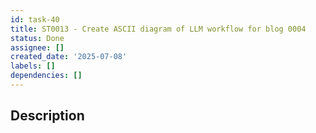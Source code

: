 ```yaml
---
id: task-40
title: ST0013 - Create ASCII diagram of LLM workflow for blog 0004
status: Done
assignee: []
created_date: '2025-07-08'
labels: []
dependencies: []
---
```


## Description

